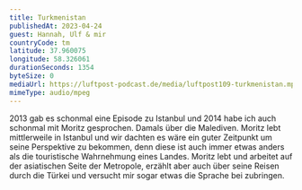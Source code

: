 ```yaml
---
title: Turkmenistan
publishedAt: 2023-04-24
guest: Hannah, Ulf & mir
countryCode: tm
latitude: 37.960075
longitude: 58.326061
durationSeconds: 1354
byteSize: 0 
mediaUrl: https://luftpost-podcast.de/media/luftpost109-turkmenistan.mp3
mimeType: audio/mpeg
---
```


2013 gab es schonmal eine Episode zu Istanbul und 2014 habe ich auch schonmal mit Moritz gesprochen. Damals über die Malediven. Moritz lebt mittlerweile in Istanbul und wir dachten es wäre ein guter Zeitpunkt um seine Perspektive zu bekommen, denn diese ist auch immer etwas anders als die touristische Wahrnehmung eines Landes. Moritz lebt und arbeitet auf der asiatischen Seite der Metropole, erzählt aber auch über seine Reisen durch die Türkei und versucht mir sogar etwas die Sprache bei zubringen.
